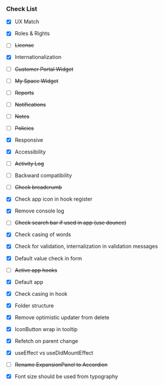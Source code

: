 
### Check List ###

 - [x] UX Match
 - [x] Roles & Rights
 - [ ] <s>License</s>
 - [x] Internationalization
 - [ ] <s>Customer Portal Widget</s>
 - [ ] <s>My Space Widget</s>
 - [ ] <s>Reports</s>
 - [ ] <s>Notifications</s>
 - [ ] <s>Notes</s>
 - [ ] <S>Policies</s>
 - [x] Responsive
 - [x] Accessibility
 - [ ] <s>Activity Log</s>
 - [ ] Backward compatibility
 - [ ] <s>Check breadcrumb</s>
 - [x] Check app icon in hook register
 - [x] Remove console log
 - [ ] <s>Check search bar if used in app (use dounce)</s>
 - [x] Check casing of words
 - [x] Check for validation, internalization in validation messages
 - [x] Default value check in form
 - [ ] <s>Active app hooks</s>
 - [x] Default app
 - [x] Check casing in hook
 - [x] Folder structure
 - [x] Remove optimistic updater from delete
 - [x] IconButton wrap in tooltip
 - [x] Refetch on parent change
 - [x] useEffect vs useDidMountEffect 
 - [ ] <s>Rename ExpansionPanel to Accordion</s>
 - [x] Font size should be used from typography
 
                